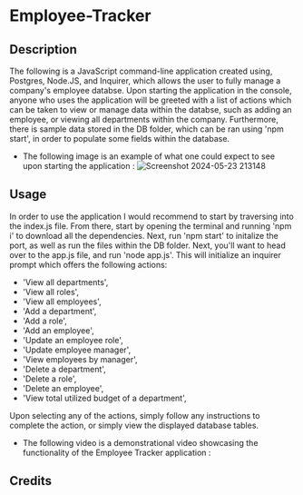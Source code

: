 # Employee-Tracker

## Description

The following is a JavaScript command-line application created using, Postgres, Node.JS, and Inquirer, which allows the user to fully manage a company's employee databse. Upon starting the application in the console, anyone who uses the application will be greeted with a list of actions which can be taken to view or manage data within the databse, such as adding an employee, or viewing all departments within the company. Furthermore, there is sample data stored in the DB folder, which can be ran using 'npm start', in order to populate some fields within the database. 

* The following image is an example of what one could expect to see upon starting the application :
![Screenshot 2024-05-23 213148](https://github.com/Rinovi/Employee-Tracker/assets/160938078/2c231133-1156-48df-8823-f2aefe84efaa)

## Usage

In order to use the application I would recommend to start by traversing into the index.js file. From there, start by opening the terminal and running 'npm i' to download all the dependencies. Next, run 'npm start' to initalize the port, as well as run the files within the DB folder. Next, you'll want to head over to the app.js file, and run 'node app.js'. This will initialize an inquirer prompt which offers the following actions:

* 'View all departments',
* 'View all roles',
* 'View all employees',
* 'Add a department',
* 'Add a role',
* 'Add an employee',
* 'Update an employee role',
* 'Update employee manager', 
* 'View employees by manager', 
* 'Delete a department', 
* 'Delete a role', 
* 'Delete an employee', 
* 'View total utilized budget of a department',

Upon selecting any of the actions, simply follow any instructions to complete the action, or simply view the displayed database tables.

* The following video is a demonstrational video showcasing the functionality of the Employee Tracker application :

## Credits

